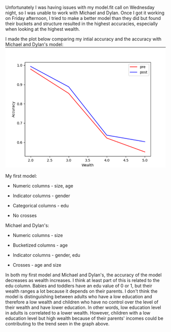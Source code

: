 Unfortunately I was having issues with my model.fit call on Wednesday night, so I was unable to work with Michael and Dylan. Once I got it working on Friday afternoon, I tried to make a better model than they did but found their buckets and structure resulted in the highest accuracies, especially when looking at the highest wealth.

I made the plot below comparing my intial accuracy and the accuracy with Michael and Dylan's model:
![img_46.png](img_46.png)

My first model:

- Numeric columns - size, age

- Indicator columns - gender

- Categorical columns - edu

- No crosses



Michael and Dylan's:

- Numeric columns - size

- Bucketized columns - age

- Indicator columns - gender, edu

- Crosses - age and size

In both my first model and Michael and Dylan's, the accuracy of the model decreases as wealth increases.
I think at least part of this is related to the edu column. Babies and toddlers have an edu value of 0 or 1, but their wealth ranges a lot because it depends on their parents.
I don't think the model is distinguishing between adults who have a low education and therefore a low wealth and children who have no control over the level of their wealth and have lower education. 
In other words, low education level in adults is correlated to a lower wealth. However, children with a low education level but high wealth because of their parents' incomes could be contributing to the trend seen in the graph above.
